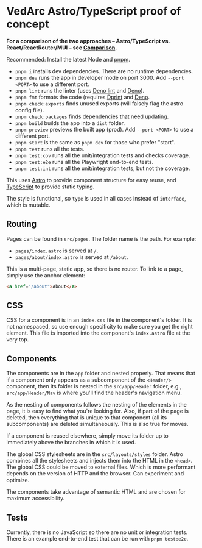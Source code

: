 # VedArc Astro/TypeScript proof of concept

**For a comparison of the two approaches &ndash; Astro/TypeScript vs.
React/ReactRouter/MUI &ndash; see [Comparison](./docs/comparison.md).**

Recommended: Install the latest Node and [pnpm](https://pnpm.io/installation).

- `pnpm i` installs dev dependencies. There are no runtime dependencies.
- `pnpm dev` runs the app in developer mode on port 3000. Add `--port <PORT>` to
  use a different port.
- `pnpm lint` runs the linter (uses
  [Deno lint](https://deno.land/manual@v1.29.1/tools/linter) and
  [Deno](https://deno.land/manual@v1.29.1/getting_started/installation)).
- `pnpm fmt` formats the code (requires [Dprint](https://dprint.dev/install/)
  and [Deno](https://deno.land/manual@v1.29.1/getting_started/installation).
- `pnpm check:exports` finds unused exports (will falsely flag the astro config
  file).
- `pnpm check:packages` finds dependencies that need updating.
- `pnpm build` builds the app into a `dist` folder.
- `pnpm preview` previews the built app (prod). Add `--port <PORT>` to use a
  different port.
- `pnpm start` is the same as `pnpm dev` for those who prefer "start".
- `pnpm test` runs all the tests.
- `pnpm test:cov` runs all the unit/integration tests and checks coverage.
- `pnpm test:e2e` runs all the Playwright end-to-end tests.
- `pnpm test:int` runs all the unit/integration tests, but not the coverage.

This uses [Astro](https://astro.build/) to provide component structure for easy
reuse, and [TypeScript](https://www.typescriptlang.org/) to provide static
typing.

The style is functional, so `type` is used in all cases instead of `interface`,
which is mutable.

## Routing

Pages can be found in `src/pages`. The folder name is the path. For example:

- `pages/index.astro` is served at `/`.
- `pages/about/index.astro` is served at `/about`.

This is a multi-page, static app, so there is no router. To link to a page,
simply use the anchor element:

```html
<a href="/about">About</a>
```

## CSS

CSS for a component is in an `index.css` file in the component's folder. It is
not namespaced, so use enough specificity to make sure you get the right
element. This file is imported into the component's `index.astro` file at the
very top.

## Components

The components are in the `app` folder and nested properly. That means that if a
component only appears as a subcomponent of the `<Header/>` component, then its
folder is nested in the `src/app/Header` folder, e.g., `src/app/Header/Nav` is
where you'll find the header's navigation menu.

As the nesting of components follows the nesting of the elements in the page, it
is easy to find what you're looking for. Also, if part of the page is deleted,
then everything that is unique to that component (all its subcomponents) are
deleted simultaneously. This is also true for moves.

If a component is reused elsewhere, simply move its folder up to immediately
above the branches in which it is used.

The global CSS stylesheets are in the `src/layouts/styles` folder. Astro
combines all the stylesheets and injects them into the HTML in the `<head>`. The
global CSS could be moved to external files. Which is more performant depends on
the version of HTTP and the browser. Can experiment and optimize.

The components take advantage of semantic HTML and are chosen for maximum
accessibility.

## Tests

Currently, there is no JavaScript so there are no unit or integration tests.
There is an example end-to-end test that can be run with `pnpm test:e2e`.
